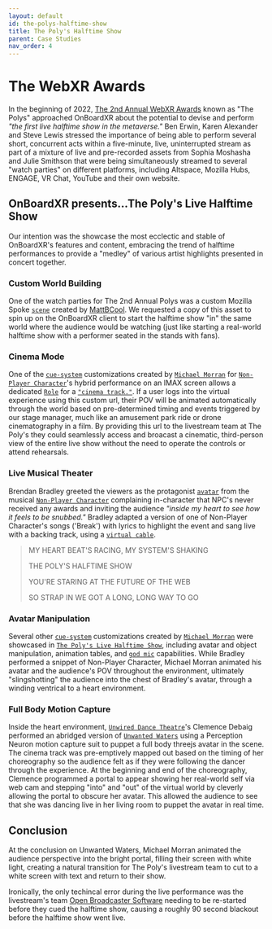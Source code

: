 ```yaml
---
layout: default
id: the-polys-halftime-show
title: The Poly's Halftime Show
parent: Case Studies
nav_order: 4
---
```


# The WebXR Awards

In the beginning of 2022, [The 2nd Annual WebXR Awards](https://webxr.events/) known as "The Polys" approached OnBoardXR about the potential to devise and perform *"the first live halftime show in the metaverse."* Ben Erwin, Karen Alexander and Steve Lewis stressed the importance of being able to perform several short, concurrent acts within a five-minute, live, uninterrupted stream as part of a mixture of live and pre-recorded assets from Sophia Moshasha and Julie Smithson that were being simultaneously streamed to several "watch parties" on different platforms, including Altspace, Mozilla Hubs, ENGAGE, VR Chat, YouTube and their own website. 

## OnBoardXR presents...The Poly's Live Halftime Show
Our intention was the showcase the most ecclectic and stable of OnBoardXR's features and content, embracing the trend of halftime performances to provide a "medley" of various artist highlights presented in concert together. 

### Custom World Building
One of the watch parties for The 2nd Annual Polys was a custom Mozilla Spoke [`scene`](./glossary-scene.md) created by [MattBCool](https://hubs.mozilla.com/labs/author/mattcool/). We requested a copy of this asset to spin up on the OnBoardXR client to start the halftime show "in" the same world where the audience would be watching (just like starting a real-world halftime show with a performer seated in the stands with fans).

### Cinema Mode
One of the [`cue-system`](./cue-system.md) customizations created by [`Michael Morran`](./michael-morran.md) for [`Non-Player Character`](./non-player-character.md)'s hybrid performance on an IMAX screen allows a dedicated [`Role`](./glossary-roles.md) for a [`"cinema track."`](./glossary-cinema-track.md). If a user logs into the virtual experience using this custom url, their POV will be animated automatically through the world based on pre-determined timing and events triggered by our stage manager, much like an amusement park ride or drone cinematography in a film. By providing this url to the livestream team at The Poly's they could seamlessly access and broacast a cinematic, third-person view of the entire live show without the need to operate the controls or attend rehearsals. 

### Live Musical Theater
Brendan Bradley greeted the viewers as the protagonist [`avatar`](./glossary-avatar.md) from the musical [`Non-Player Character`](./non-player-character.md) complaining in-character that NPC's never received any awards and inviting the audience *"inside my heart to see how it feels to be snubbed."* Bradley adapted a version of one of Non-Player Character's songs ('Break') with lyrics to highlight the event and sang live with a backing track, using a [`virtual cable`](./glossary-audio-falloff.md). 
>
> MY HEART BEAT'S RACING, MY SYSTEM'S SHAKING
> 
> THE POLY'S HALFTIME SHOW
> 
> YOU'RE STARING AT THE FUTURE OF THE WEB
> 
> SO STRAP IN WE GOT A LONG, LONG WAY TO GO
> 

### Avatar Manipulation 
Several other [`cue-system`](./cue-system.md) customizations created by [`Michael Morran`](./michael-morran.md) were showcased in [`The Poly's Live Halftime Show`](), including avatar and object manipulation, animation tables, and [`god mic`](./glossary-audio-falloff.md) capabilities. While Bradley performed a snippet of Non-Player Character, Michael Morran animated his avatar and the audience's POV throughout the environment, ultimately "slingshotting" the audience into the chest of Bradley's avatar, through a winding ventrical to a heart environment. 

### Full Body Motion Capture
Inside the heart environment, [`Unwired Dance Theatre`](./unwired-dance.md)'s Clemence Debaig performed an abridged version of [`Unwanted Waters`](./unwired-dance.md) using a Perception Neuron motion capture suit to puppet a full body threejs avatar in the scene. The cinema track was pre-emptively mapped out based on the timing of her choreography so the audience felt as if they were following the dancer through the experience. At the beginning and end of the choreography, Clemence programmed a portal to appear showing her real-world self via web cam and stepping "into" and "out" of the virtual world by cleverly allowing the portal to obscure her avatar. This allowed the audience to see that she was dancing live in her living room to puppet the avatar in real time.  

## Conclusion
At the conclusion on Unwanted Waters, Michael Morran animated the audience perspective into the bright portal, filling their screen with white light, creating a natural transition for The Poly's livestream team to cut to a white screen with text and return to their show. 

Ironically, the only techincal error during the live performance was the livestream's team [Open Broadcaster Software](https://obsproject.com/) needing to be re-started before they cued the halftime show, causing a roughly 90 second blackout before the halftime show went live. 
